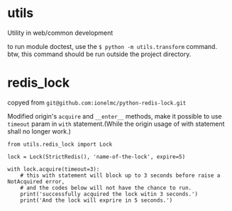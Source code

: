 # utils
Utility in web/common development

to run module doctest, use the `$ python -m utils.transform` command. btw, this command should be run outside the project directory.


# redis_lock

copyed from `git@github.com:ionelmc/python-redis-lock.git`

Modified origin's `acquire` and `__enter__` methods, make it possible to use `timeout` param in `with` statement.(While the origin usage of with statement shall no longer work.)

    from utils.redis_lock import Lock

    lock = Lock(StrictRedis(), 'name-of-the-lock', expire=5)

    with lock.acquire(timeout=3):
        # this with statement will block up to 3 seconds before raise a NotAcquired error,
        # and the codes below will not have the chance to run.
        print('successfully acquired the lock witin 3 seconds.')
        print('And the lock will exprire in 5 seconds.')
